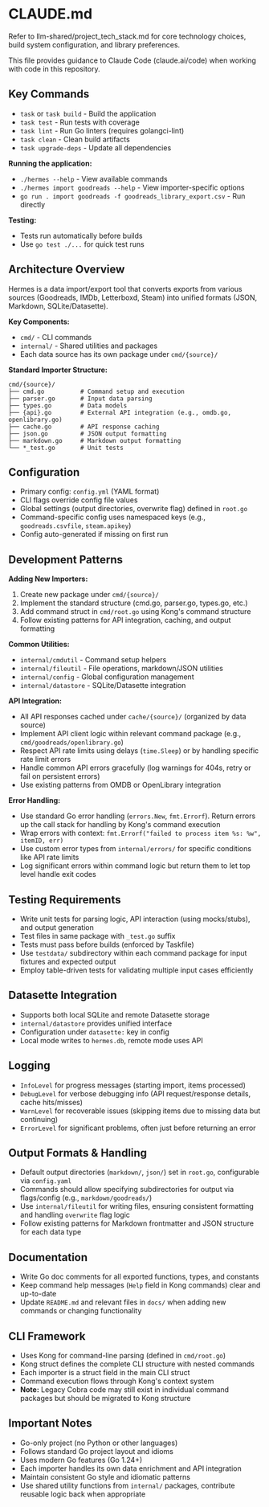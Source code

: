 # CLAUDE.md

Refer to llm-shared/project_tech_stack.md for core technology choices, build system configuration, and library preferences.

This file provides guidance to Claude Code (claude.ai/code) when working with code in this repository.

## Key Commands

- `task` or `task build` - Build the application
- `task test` - Run tests with coverage
- `task lint` - Run Go linters (requires golangci-lint)
- `task clean` - Clean build artifacts
- `task upgrade-deps` - Update all dependencies

**Running the application:**

- `./hermes --help` - View available commands
- `./hermes import goodreads --help` - View importer-specific options
- `go run . import goodreads -f goodreads_library_export.csv` - Run directly

**Testing:**

- Tests run automatically before builds
- Use `go test ./...` for quick test runs

## Architecture Overview

Hermes is a data import/export tool that converts exports from various sources (Goodreads, IMDb, Letterboxd, Steam) into unified formats (JSON, Markdown, SQLite/Datasette).

**Key Components:**

- `cmd/` - CLI commands
- `internal/` - Shared utilities and packages
- Each data source has its own package under `cmd/{source}/`

**Standard Importer Structure:**

```plain
cmd/{source}/
├── cmd.go          # Command setup and execution
├── parser.go       # Input data parsing
├── types.go        # Data models
├── {api}.go        # External API integration (e.g., omdb.go, openlibrary.go)
├── cache.go        # API response caching
├── json.go         # JSON output formatting
├── markdown.go     # Markdown output formatting
└── *_test.go       # Unit tests
```

## Configuration

- Primary config: `config.yml` (YAML format)
- CLI flags override config file values
- Global settings (output directories, overwrite flag) defined in `root.go`
- Command-specific config uses namespaced keys (e.g., `goodreads.csvfile`, `steam.apikey`)
- Config auto-generated if missing on first run

## Development Patterns

**Adding New Importers:**

1. Create new package under `cmd/{source}/`
2. Implement the standard structure (cmd.go, parser.go, types.go, etc.)
3. Add command struct in `cmd/root.go` using Kong's command structure
4. Follow existing patterns for API integration, caching, and output formatting

**Common Utilities:**

- `internal/cmdutil` - Command setup helpers
- `internal/fileutil` - File operations, markdown/JSON utilities
- `internal/config` - Global configuration management
- `internal/datastore` - SQLite/Datasette integration

**API Integration:**

- All API responses cached under `cache/{source}/` (organized by data source)
- Implement API client logic within relevant command package (e.g., `cmd/goodreads/openlibrary.go`)
- Respect API rate limits using delays (`time.Sleep`) or by handling specific rate limit errors
- Handle common API errors gracefully (log warnings for 404s, retry or fail on persistent errors)
- Use existing patterns from OMDB or OpenLibrary integration

**Error Handling:**

- Use standard Go error handling (`errors.New`, `fmt.Errorf`). Return errors up the call stack for handling by Kong's command execution
- Wrap errors with context: `fmt.Errorf("failed to process item %s: %w", itemID, err)`
- Use custom error types from `internal/errors/` for specific conditions like API rate limits
- Log significant errors within command logic but return them to let top level handle exit codes

## Testing Requirements

- Write unit tests for parsing logic, API interaction (using mocks/stubs), and output generation
- Test files in same package with `_test.go` suffix
- Tests must pass before builds (enforced by Taskfile)
- Use `testdata/` subdirectory within each command package for input fixtures and expected output
- Employ table-driven tests for validating multiple input cases efficiently

## Datasette Integration

- Supports both local SQLite and remote Datasette storage
- `internal/datastore` provides unified interface
- Configuration under `datasette:` key in config
- Local mode writes to `hermes.db`, remote mode uses API

## Logging

- `InfoLevel` for progress messages (starting import, items processed)
- `DebugLevel` for verbose debugging info (API request/response details, cache hits/misses)
- `WarnLevel` for recoverable issues (skipping items due to missing data but continuing)
- `ErrorLevel` for significant problems, often just before returning an error

## Output Formats & Handling

- Default output directories (`markdown/`, `json/`) set in `root.go`, configurable via `config.yaml`
- Commands should allow specifying subdirectories for output via flags/config (e.g., `markdown/goodreads/`)
- Use `internal/fileutil` for writing files, ensuring consistent formatting and handling `overwrite` flag logic
- Follow existing patterns for Markdown frontmatter and JSON structure for each data type

## Documentation

- Write Go doc comments for all exported functions, types, and constants
- Keep command help messages (`Help` field in Kong commands) clear and up-to-date
- Update `README.md` and relevant files in `docs/` when adding new commands or changing functionality

## CLI Framework

- Uses Kong for command-line parsing (defined in `cmd/root.go`)
- Kong struct defines the complete CLI structure with nested commands
- Each importer is a struct field in the main CLI struct
- Command execution flows through Kong's context system
- **Note:** Legacy Cobra code may still exist in individual command packages but should be migrated to Kong structure

## Important Notes

- Go-only project (no Python or other languages)
- Follows standard Go project layout and idioms
- Uses modern Go features (Go 1.24+)
- Each importer handles its own data enrichment and API integration
- Maintain consistent Go style and idiomatic patterns
- Use shared utility functions from `internal/` packages, contribute reusable logic back when appropriate
